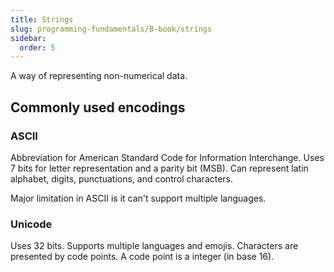 ```yaml
---
title: Strings
slug: programming-fundamentals/B-book/strings
sidebar:
  order: 5
---
```


A way of representing non-numerical data.

## Commonly used encodings

### ASCII

Abbreviation for American Standard Code for Information Interchange. Uses 7 bits
for letter representation and a parity bit (MSB). Can represent latin alphabet,
digits, punctuations, and control characters.

Major limitation in ASCII is it can't support multiple languages.

### Unicode

Uses 32 bits. Supports multiple languages and emojis. Characters are presented
by code points. A code point is a integer (in base 16).
